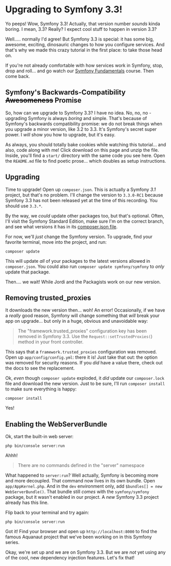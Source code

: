 # Upgrading to Symfony 3.3!

Yo peeps! Wow, Symfony 3.3! Actually, that version number *sounds* kinda boring.
I mean, 3.3? Really? I expect cool stuff to happen in version 3.3?

Well..... normally I'd agree! But Symfony 3.3 is special: it has some big, awesome,
exciting, dinosauric changes to how you configure services. And that's why we made
this crazy tutorial in the first place: to take those head on.

If you're not already comfortable with how services work in Symfony, stop, drop and
roll... and go watch our [Symfony Fundamentals](https://knpuniversity.com/screencast/symfony-fundamentals)
course. Then come back.

## Symfony's Backwards-Compatibility ~~Awesomeness~~ Promise

So, how can we upgrade to Symfony 3.3? I have no idea. No, no, no - upgrading Symfony
is always *boring* and simple. That's because of Symfony's backwards compatibility
promise: we do not break things when you upgrade a minor version, like 3.2 to 3.3.
It's Symfony's secret super power. I *will* show you how to upgrade, but it's easy.

As always, you should totally bake cookies while watching this tutorial... and also,
code along with me! Click download on this page and unzip the file. Inside, you'll
find a `start/` directory with the same code you see here. Open the `README.md` file
to find poetic prose... which doubles as setup instructions.

## Upgrading

Time to upgrade! Open up `composer.json`. This is actually a Symfony *3.1* project,
but that's no problem. I'll change the version to ``3.3.0-RC1`` because Symfony
3.3 has not been released yet at the time of this recording. You should use ``3.3.*``.

By the way, we *could* update other packages too, but that's optional. Often, I'll
visit the Symfony Standard Edition, make sure I'm on the correct branch, and see
what versions it has in its [composer.json file](https://github.com/symfony/symfony-standard/blob/3.3/composer.json).

For now, we'll *just* change the Symfony version. To upgrade, find your favorite
terminal, move into the project, and run:

```terminal
composer update
```

This will update *all* of your packages to the latest versions allowed in `composer.json`.
You could also run `composer update symfony/symfony` to *only* update that package.

Then.... we wait! While Jordi and the Packagists work on our new version.

## Removing trusted_proxies

It downloads the new version then... woh! An error! Occasionally, if we have a *really*
good reason, Symfony will change something that *will* break your app on upgrade...
but only in a huge, obvious and unavoidable way:

> The "framework.trusted_proxies" configuration key has been removed in Symfony 3.3.
> Use the `Request::setTrustedProxies(`) method in your front controller.

This says that a `framework.trusted_proxies` configuration was removed. Open up
`app/config/config.yml`: there it is! Just take that out: the option was removed
for security reasons. If you *did* have a value there, check out the docs to see
the replacement.

Ok, *even* though `composer update` exploded, it *did* update our `composer.lock`
file and download the new version. Just to be sure, I'll run `composer install` to
make sure everything is happy:

```terminal
composer install
```

Yes!

## Enabling the WebServerBundle

Ok, start the built-in web server:

```terminal
php bin/console server:run
```

Ahhh!

> There are no commands defined in the "server" namespace

What happened to `server:run`? Well actually, Symfony is becoming more and more decoupled.
That command now lives in its own bundle. Open `app/AppKernel.php`. And in the `dev`
environment only, add `$bundles[] = new WebServerBundle()`. That bundle still *comes*
with the `symfony/symfony` package, but it wasn't enabled in our project. A *new*
Symfony 3.3 project already has this line.

Flip back to your terminal and try again:

```terminal
php bin/console server:run
```

Got it! Find your browser and open up `http://localhost:8000` to find the famous
Aquanaut project that we've been working on in this Symfony series.

Okay, we're set up and we are on Symfony 3.3. But we are *not* yet using any of
the cool, new dependency injection features. Let's fix that!
